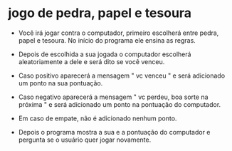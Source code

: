 # jogo de pedra, papel e tesoura

- Você irá jogar contra o computador, primeiro escolherá entre pedra, papel e tesoura. No início do programa ele ensina as regras.

- Depois de escolhida a sua jogada o computador escolherá aleatoriamente a dele e será dito se você venceu.

- Caso positivo aparecerá a mensagem " vc venceu " e será adicionado um ponto na sua pontuação.

- Caso negativo aparecerá a mensagem " vc perdeu, boa sorte na próxima " e será adicionado um ponto na pontuação do computador.

- Em caso de empate, não é adicionado nenhum ponto.

- Depois o programa mostra a sua e a pontuação do computador e pergunta se o usuário quer jogar novamente.
